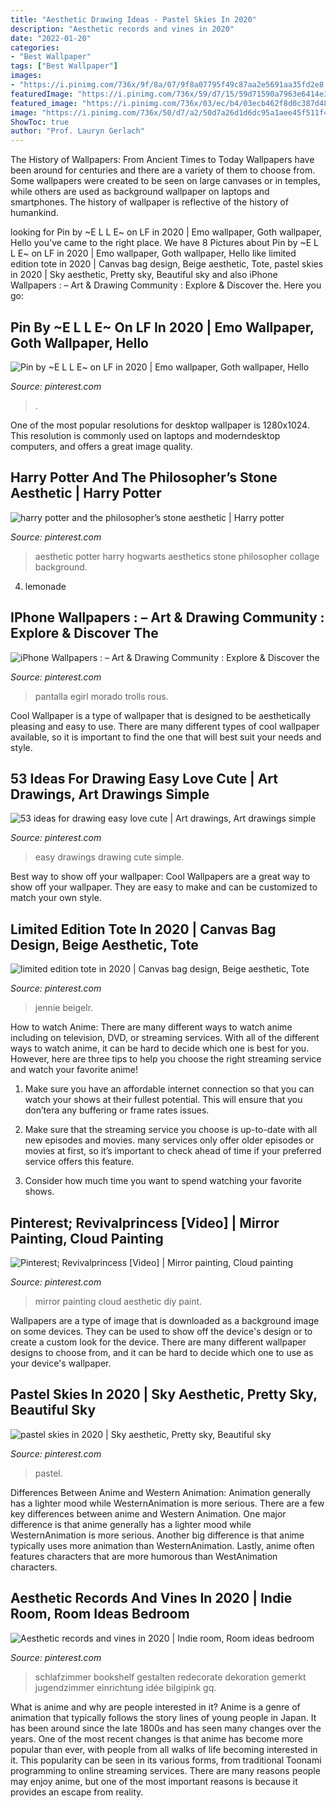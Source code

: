 ```yaml
---
title: "Aesthetic Drawing Ideas - Pastel Skies In 2020"
description: "Aesthetic records and vines in 2020"
date: "2022-01-20"
categories:
- "Best Wallpaper"
tags: ["Best Wallpaper"]
images:
- "https://i.pinimg.com/736x/9f/8a/07/9f8a07795f49c87aa2e5691aa35fd2e8.jpg"
featuredImage: "https://i.pinimg.com/736x/59/d7/15/59d71590a7963e6414e334d7ea371615.jpg"
featured_image: "https://i.pinimg.com/736x/03/ec/b4/03ecb462f8d0c387d4869220d9e21726.jpg"
image: "https://i.pinimg.com/736x/50/d7/a2/50d7a26d1d6dc95a1aee45f511f4900c.jpg"
ShowToc: true
author: "Prof. Lauryn Gerlach"
---
```



The History of Wallpapers: From Ancient Times to Today
Wallpapers have been around for centuries and there are a variety of them to choose from. Some wallpapers were created to be seen on large canvases or in temples, while others are used as background wallpaper on laptops and smartphones. The history of wallpaper is reflective of the history of humankind.

	

		
looking for Pin by ~E L L E~ on LF in 2020 | Emo wallpaper, Goth wallpaper, Hello you've came to the right place. We have 8 Pictures about Pin by ~E L L E~ on LF in 2020 | Emo wallpaper, Goth wallpaper, Hello like limited edition tote in 2020 | Canvas bag design, Beige aesthetic, Tote, pastel skies in 2020 | Sky aesthetic, Pretty sky, Beautiful sky and also iPhone Wallpapers : – Art &amp; Drawing Community : Explore &amp; Discover the. Here you go:
		
    
## Pin By ~E L L E~ On LF In 2020 | Emo Wallpaper, Goth Wallpaper, Hello

<img loading=lazy src="https://i.pinimg.com/736x/1d/d3/9f/1dd39f4900e6272b8b49fc0d1fb6d113.jpg" onerror="this.onerror=null;this.src='https://tse1.mm.bing.net/th?id=OIP.MDUvCOh56n0gSXWjfaOU8QHaQB&amp;pid=15.1';" alt="Pin by ~E L L E~ on LF in 2020 | Emo wallpaper, Goth wallpaper, Hello">

_Source: pinterest.com_

>. 

	

One of the most popular resolutions for desktop wallpaper is 1280x1024. This resolution is commonly used on laptops and moderndesktop computers, and offers a great image quality.

    
## Harry Potter And The Philosopher’s Stone Aesthetic | Harry Potter

<img loading=lazy src="https://i.pinimg.com/736x/a2/03/d8/a203d87d8cf9d652ed23ef6b926e7cc1--harry-potter-aesthetics-aesthetic-harry-potter.jpg" onerror="this.onerror=null;this.src='https://tse4.mm.bing.net/th?id=OIP.GVIRgPEb2VvbznHJ0dNdwgHaLH&amp;pid=15.1';" alt="harry potter and the philosopher’s stone aesthetic | Harry potter">

_Source: pinterest.com_

>aesthetic potter harry hogwarts aesthetics stone philosopher collage background. 

	

4. lemonade 

    
## IPhone Wallpapers : – Art &amp; Drawing Community : Explore &amp; Discover The

<img loading=lazy src="https://i.pinimg.com/736x/c9/25/25/c925252bd71cc5c05f84f511821f7bcc.jpg" onerror="this.onerror=null;this.src='https://tse2.mm.bing.net/th?id=OIP.2uyvyjuMG8rp8vnI7B8GWwHaJ3&amp;pid=15.1';" alt="iPhone Wallpapers : – Art &amp; Drawing Community : Explore &amp; Discover the">

_Source: pinterest.com_

>pantalla egirl morado trolls rous. 

	

Cool Wallpaper is a type of wallpaper that is designed to be aesthetically pleasing and easy to use. There are many different types of cool wallpaper available, so it is important to find the one that will best suit your needs and style.

    
## 53 Ideas For Drawing Easy Love Cute | Art Drawings, Art Drawings Simple

<img loading=lazy src="https://i.pinimg.com/736x/50/d7/a2/50d7a26d1d6dc95a1aee45f511f4900c.jpg" onerror="this.onerror=null;this.src='https://tse4.mm.bing.net/th?id=OIP.R-Y06AHdNUpyXKOygdPkNQAAAA&amp;pid=15.1';" alt="53 ideas for drawing easy love cute | Art drawings, Art drawings simple">

_Source: pinterest.com_

>easy drawings drawing cute simple. 

	

Best way to show off your wallpaper:
Cool Wallpapers are a great way to show off your wallpaper. They are easy to make and can be customized to match your own style.

    
## Limited Edition Tote In 2020 | Canvas Bag Design, Beige Aesthetic, Tote

<img loading=lazy src="https://i.pinimg.com/736x/9f/8a/07/9f8a07795f49c87aa2e5691aa35fd2e8.jpg" onerror="this.onerror=null;this.src='https://tse2.mm.bing.net/th?id=OIP.i4BRP78n44YtRDVVGFMNfwHaL2&amp;pid=15.1';" alt="limited edition tote in 2020 | Canvas bag design, Beige aesthetic, Tote">

_Source: pinterest.com_

>jennie beigelr. 

	

How to watch Anime: There are many different ways to watch anime including on television, DVD, or streaming services.
With all of the different ways to watch anime, it can be hard to decide which one is best for you. However, here are three tips to help you choose the right streaming service and watch your favorite anime!
1. Make sure you have an affordable internet connection so that you can watch your shows at their fullest potential. This will ensure that you don’tera any buffering or frame rates issues.

2. Make sure that the streaming service you choose is up-to-date with all new episodes and movies. many services only offer older episodes or movies at first, so it’s important to check ahead of time if your preferred service offers this feature.

3. Consider how much time you want to spend watching your favorite shows.

    
## Pinterest; Revivalprincess [Video] | Mirror Painting, Cloud Painting

<img loading=lazy src="https://i.pinimg.com/736x/03/ec/b4/03ecb462f8d0c387d4869220d9e21726.jpg" onerror="this.onerror=null;this.src='https://tse3.mm.bing.net/th?id=OIP.zpWPc13Rl1BKxoiamp9h8wHaNK&amp;pid=15.1';" alt="Pinterest; Revivalprincess [Video] | Mirror painting, Cloud painting">

_Source: pinterest.com_

>mirror painting cloud aesthetic diy paint. 

	

Wallpapers are a type of image that is downloaded as a background image on some devices. They can be used to show off the device's design or to create a custom look for the device. There are many different wallpaper designs to choose from, and it can be hard to decide which one to use as your device's wallpaper.

    
## Pastel Skies In 2020 | Sky Aesthetic, Pretty Sky, Beautiful Sky

<img loading=lazy src="https://i.pinimg.com/736x/59/d7/15/59d71590a7963e6414e334d7ea371615.jpg" onerror="this.onerror=null;this.src='https://tse3.mm.bing.net/th?id=OIP.o9IpZP-pDW6NQO72W9ikkgAAAA&amp;pid=15.1';" alt="pastel skies in 2020 | Sky aesthetic, Pretty sky, Beautiful sky">

_Source: pinterest.com_

>pastel. 

	

Differences Between Anime and Western Animation: Animation generally has a lighter mood while WesternAnimation is more serious.
There are a few key differences between anime and Western Animation. One major difference is that anime generally has a lighter mood while WesternAnimation is more serious. Another big difference is that anime typically uses more animation than WesternAnimation. Lastly, anime often features characters that are more humorous than WestAnimation characters.

    
## Aesthetic Records And Vines In 2020 | Indie Room, Room Ideas Bedroom

<img loading=lazy src="https://i.pinimg.com/736x/52/a8/9f/52a89f8dbceefc2f8f0be63ee9758c51.jpg" onerror="this.onerror=null;this.src='https://tse3.mm.bing.net/th?id=OIP.Rr8BwFjDgFkHsne2DLjqnwHaOt&amp;pid=15.1';" alt="Aesthetic records and vines in 2020 | Indie room, Room ideas bedroom">

_Source: pinterest.com_

>schlafzimmer bookshelf gestalten redecorate dekoration gemerkt jugendzimmer einrichtung idée bilgipink gq. 

	

What is anime and why are people interested in it?
Anime is a genre of animation that typically follows the story lines of young people in Japan. It has been around since the late 1800s and has seen many changes over the years. One of the most recent changes is that anime has become more popular than ever, with people from all walks of life becoming interested in it. This popularity can be seen in its various forms, from traditional Toonami programming to online streaming services. There are many reasons people may enjoy anime, but one of the most important reasons is because it provides an escape from reality.

